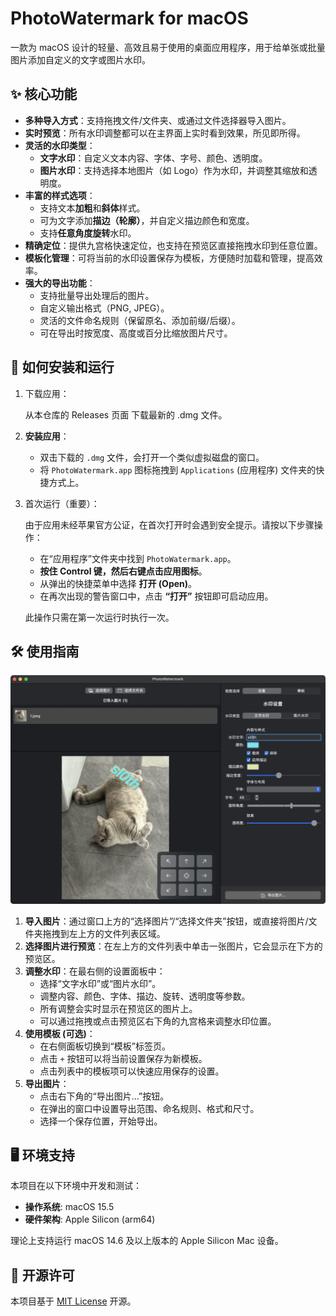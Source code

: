 # PhotoWatermark for macOS

一款为 macOS 设计的轻量、高效且易于使用的桌面应用程序，用于给单张或批量图片添加自定义的文字或图片水印。

## ✨ 核心功能

- **多种导入方式**：支持拖拽文件/文件夹、或通过文件选择器导入图片。
- **实时预览**：所有水印调整都可以在主界面上实时看到效果，所见即所得。
- **灵活的水印类型**：
  - **文字水印**：自定义文本内容、字体、字号、颜色、透明度。
  - **图片水印**：支持选择本地图片（如 Logo）作为水印，并调整其缩放和透明度。
- **丰富的样式选项**：
  - 支持文本**加粗**和**斜体**样式。
  - 可为文字添加**描边（轮廓）**，并自定义描边颜色和宽度。
  - 支持**任意角度旋转**水印。
- **精确定位**：提供九宫格快速定位，也支持在预览区直接拖拽水印到任意位置。
- **模板化管理**：可将当前的水印设置保存为模板，方便随时加载和管理，提高效率。
- **强大的导出功能**：
  - 支持批量导出处理后的图片。
  - 自定义输出格式（PNG, JPEG）。
  - 灵活的文件命名规则（保留原名、添加前缀/后缀）。
  - 可在导出时按宽度、高度或百分比缩放图片尺寸。

## 🚀 如何安装和运行

1. 下载应用：

   从本仓库的 Releases 页面 下载最新的 .dmg 文件。

2. **安装应用**：

   - 双击下载的 `.dmg` 文件，会打开一个类似虚拟磁盘的窗口。
   - 将 `PhotoWatermark.app` 图标拖拽到 `Applications` (应用程序) 文件夹的快捷方式上。

3. 首次运行（重要）：

   由于应用未经苹果官方公证，在首次打开时会遇到安全提示。请按以下步骤操作：

   - 在“应用程序”文件夹中找到 `PhotoWatermark.app`。
   - **按住 Control 键，然后右键点击应用图标**。
   - 从弹出的快捷菜单中选择 **打开 (Open)**。
   - 在再次出现的警告窗口中，点击 **“打开”** 按钮即可启动应用。

   此操作只需在第一次运行时执行一次。

## 🛠️ 使用指南

![image-20250926230427588](README.assets/image-20250926230427588.png)

1. **导入图片**：通过窗口上方的“选择图片”/“选择文件夹”按钮，或直接将图片/文件夹拖拽到左上方的文件列表区域。
2. **选择图片进行预览**：在左上方的文件列表中单击一张图片，它会显示在下方的预览区。
3. **调整水印**：在最右侧的设置面板中：
   - 选择“文字水印”或“图片水印”。
   - 调整内容、颜色、字体、描边、旋转、透明度等参数。
   - 所有调整会实时显示在预览区的图片上。
   - 可以通过拖拽或点击预览区右下角的九宫格来调整水印位置。
4. **使用模板 (可选)**：
   - 在右侧面板切换到“模板”标签页。
   - 点击 `+` 按钮可以将当前设置保存为新模板。
   - 点击列表中的模板项可以快速应用保存的设置。
5. **导出图片**：
   - 点击右下角的“导出图片...”按钮。
   - 在弹出的窗口中设置导出范围、命名规则、格式和尺寸。
   - 选择一个保存位置，开始导出。

## 🖥️ 环境支持

本项目在以下环境中开发和测试：

- **操作系统**: macOS 15.5
- **硬件架构**: Apple Silicon (arm64)

理论上支持运行 macOS 14.6 及以上版本的 Apple Silicon Mac 设备。

## 📄 开源许可

本项目基于 [MIT License](https://www.google.com/search?q=LICENSE) 开源。
